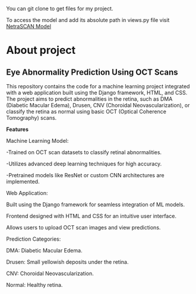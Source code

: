 You can git clone to get files for my project.

To access the model and add its absolute path in views.py file visit <a href="https://drive.google.com/file/d/1L2ghhaCNY9Ud1FD27jagr-NKawsXdFa2/view?usp=sharing">NetraSCAN Model</a>

<H1>About project</H1>
<h2>Eye Abnormality Prediction Using OCT Scans</h2>

This repository contains the code for a machine learning project integrated with a web application built using the Django framework, HTML, and CSS. The project aims to predict abnormalities in the retina, such as DMA (Diabetic Macular Edema), Drusen, CNV (Choroidal Neovascularization), or classify the retina as normal using basic OCT (Optical Coherence Tomography) scans.

<b>Features</b>

Machine Learning Model:

-Trained on OCT scan datasets to classify retinal abnormalities.

-Utilizes advanced deep learning techniques for high accuracy.

-Pretrained models like ResNet or custom CNN architectures are implemented.

Web Application:

Built using the Django framework for seamless integration of ML models.

Frontend designed with HTML and CSS for an intuitive user interface.

Allows users to upload OCT scan images and view predictions.

Prediction Categories:

DMA: Diabetic Macular Edema.

Drusen: Small yellowish deposits under the retina.

CNV: Choroidal Neovascularization.

Normal: Healthy retina.
